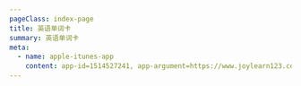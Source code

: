 ```yaml
---
pageClass: index-page
title: 英语单词卡
summary: 英语单词卡
meta:
  - name: apple-itunes-app
    content: app-id=1514527241, app-argument=https://www.joylearn123.com/word-card/
---
```

<template>
  <div class="page-container">
    <div class="logo-div">
      <img src="./logo.png" width="80"/>
      <div class="product-title">英语单词卡</div>
    </div>
    <div class="logo-div" style="margin-top: 15px">
      <div class="product-detail">专为3~8岁儿童打造的一款英语启蒙学习软件，让小孩子爱上说英语。</div>
    </div>
    <div class="image-container">
      <div class="screenshot-div">
        <img class="screenshot-image" src="./screenshot-1.png"/>
      </div>
      <div class="screenshot-div">
        <img class="screenshot-image" src="./screenshot-2.png"/>
      </div>
    </div>
    <div class="download-container">
      <a target="_blank"
        href="https://apps.apple.com/cn/app/%E8%8B%B1%E8%AF%AD%E5%8D%95%E8%AF%8D%E5%8D%A1-%E5%84%BF%E7%AB%A5%E8%8B%B1%E8%AF%AD/id1514527241">
        <img src="/assets/img/appstore.png" width="200"/>
      </a>
    </div>
    <div class="description-div">
      "<b>英语单词卡</b>" 是为3~8岁儿童打造的一款英语启蒙学习软件，让小孩子爱上说英语。也适合家长小孩一起学习，家长掌握之后能更好地辅导小孩子学习英语。
      <h1>我们的思考</h1>
      <div style="line-height: 28px">
        儿童英语学习从哪里开始呢？我们反思小孩子是怎样学习汉语的。
        小孩子一开始既不认识 [苹果] 两个汉字，又不懂 [píng guǒ] 怎么拼读，
        但是他会说、听得懂。这主要是父母在日常生活中教小孩子说苹果 [píng guǒ]，
        小孩子通过模仿父母的发音也就学会了说 苹果 [píng guǒ]，学会了说汉语。
        研究表明，模仿是小孩子学习知识最主要方式，而且小孩子的模仿能力极强。
        同样如果父母在日常生活中教小孩子说 apple ['æpl]，小孩子通过模仿，就能开口说英语。
      </div>
      <h1>适用于</h1>
      <div style="line-height: 28px">
        家长想教小孩子说英语，但是担心自己发音不标准，不标准发音反而容易误导小孩子，
        通过 "<b>英语单词卡</b>"，能够帮助家长和小孩子正确地发音，正确地说单词，同时通过精美单词卡让小孩子爱上说英语。
      </div>
      <h1>功能特色</h1>
      <h3>精美的单词卡</h3>
      精选 330 个日常生活常用单词，精美的单词卡生动形象，帮忙小孩子更好地记忆
      <h3>标准英式发音</h3>
      牛津字典一样标准的发音，避免不标准的发音误导小孩子
      <h3>跟读，智能矫正发音</h3>
      采用智能的语音识别系统，给小孩子的英语发音实时打分，矫正发音
      <h3>反复练习，达到标准发音</h3>
      一键展示所有单词的发音评分，对于发音不准确的单词可以多听多读多练，最终达到标准发音
      <h3>测验</h3>
      听、说、读、写，让小孩子全面掌握单词，做到听得懂、说得出、认得出、写得出
      <h3>暗黑模式</h3>
      可以降低对眼睛的刺激，让眼部肌肉放松，保护儿童视力
    </div>
  </div>
</template>

<script>
  export default {
    metaInfo: {
      title: '英语单词卡'
    },
    name: 'WordCard'
  }
</script>

<style scoped>
  .logo-div {
    margin-top: 30px;
    display: flex;
    flex-direction: row;
    align-items: center;
    justify-content: center;
    padding: 0 20px;
  }

  .product-title {
    margin-left: 15px;
    font-size: 20px;
    color: #000;
    font-weight: 500;
  }

  .product-detail {
    font-size: 18px;
    color: #333333;
  }

  .screenshot-div {
    display: flex;
    flex-direction: column;
    align-items: center;
    margin-bottom: 20px;
  }

  .download-container {
    display: flex;
    align-items: center;
    justify-content: center;
    margin-top: 30px;
  }

  .image-container {
    display: flex;
    flex-direction: row;
    justify-content: space-evenly;
    align-items: center;
    flex-wrap: wrap;
    margin-top: 40px;
  }

  .screenshot-image {
    width: 550px;
    max-width: 80%;
  }

  .description-div {
    padding: 40px;
  }
</style>